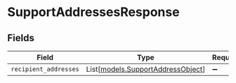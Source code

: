 # SupportAddressesResponse


## Fields

| Field                                                                  | Type                                                                   | Required                                                               | Description                                                            |
| ---------------------------------------------------------------------- | ---------------------------------------------------------------------- | ---------------------------------------------------------------------- | ---------------------------------------------------------------------- |
| `recipient_addresses`                                                  | List[[models.SupportAddressObject](../models/supportaddressobject.md)] | :heavy_minus_sign:                                                     | N/A                                                                    |